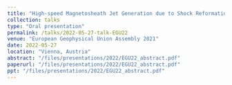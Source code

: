 ```yaml
---
title: "High-speed Magnetosheath Jet Generation due to Shock Reformation"
collection: talks
type: "Oral presentation"
permalink: /talks/2022-05-27-talk-EGU22
venue: "European Geophysical Union Assembly 2021"
date: 2022-05-27
location: "Vienna, Austria"
abstract: "/files/presentations/2022/EGU22_abstract.pdf"
paperurl: "/files/presentations/2022/EGU22_abstract.pdf"
ppt: "/files/presentations/2022/EGU22_abstract.pdf"
---
```

